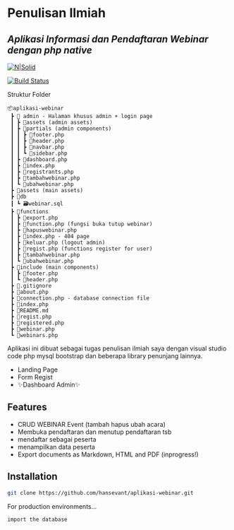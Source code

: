 # Penulisan Ilmiah

## _Aplikasi Informasi dan Pendaftaran Webinar dengan php native_

[![N|Solid](https://cldup.com/dTxpPi9lDf.thumb.png)](https://nodesource.com/products/nsolid)

[![Build Status](https://travis-ci.org/joemccann/dillinger.svg?branch=master)](https://travis-ci.org/joemccann/dillinger)

Struktur Folder

```
📦aplikasi-webinar
 ┣ 📂 admin - Halaman khusus admin + login page
 ┃ ┣ 📂assets (admin assets)
 ┃ ┣ 📂partials (admin components)
 ┃ ┃ ┣ 📜footer.php
 ┃ ┃ ┣ 📜header.php
 ┃ ┃ ┣ 📜navbar.php
 ┃ ┃ ┗ 📜sidebar.php
 ┃ ┣ 📜dashboard.php
 ┃ ┣ 📜index.php
 ┃ ┣ 📜registrants.php
 ┃ ┣ 📜tambahwebinar.php
 ┃ ┗ 📜ubahwebinar.php
 ┣ 📂assets (main assets)
 ┣ 📂db
 ┃ ┗ 🗃️webinar.sql
 ┣ 📂functions
 ┃ ┣ 📜export.php
 ┃ ┣ 📜function.php (fungsi buka tutup webinar)
 ┃ ┣ 📜hapuswebinar.php
 ┃ ┣ 📜index.php - 404 page
 ┃ ┣ 📜keluar.php (logout admin)
 ┃ ┣ 📜regist.php (functions register for user)
 ┃ ┣ 📜tambahwebinar.php
 ┃ ┗ 📜ubahwebinar.php
 ┣ 📂include (main components)
 ┃ ┣ 📜footer.php
 ┃ ┗ 📜header.php
 ┣ 📜.gitignore
 ┣ 📜about.php
 ┣ 📜connection.php - database connection file
 ┣ 📜index.php
 ┣ 📜README.md
 ┣ 📜regist.php
 ┣ 📜registered.php
 ┣ 📜webinar.php
 ┗ 📜webinars.php
```

Aplikasi ini dibuat sebagai tugas penulisan ilmiah saya dengan visual studio code php mysql bootstrap dan beberapa library penunjang lainnya.

- Landing Page
- Form Regist
- ✨Dashboard Admin✨

## Features

- CRUD WEBINAR Event (tambah hapus ubah acara)
- Membuka pendaftaran dan menutup pendaftaran tsb
- mendaftar sebagai peserta
- menampilkan data peserta
- Export documents as Markdown, HTML and PDF (inprogress!)

## Installation

```sh
git clone https://github.com/hansevant/aplikasi-webinar.git
```

For production environments...

```sh
import the database
```
